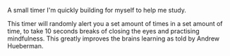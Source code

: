 A small timer I'm quickly building for myself to help me study.

This timer will randomly alert you a set amount of times in a set amount of time, to take 10 seconds breaks of closing the eyes and practising mindfulness.
This greatly improves the brains learning as told by Andrew Hueberman.